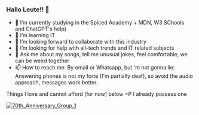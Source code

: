 ### Hallo Leute!! 👋

- 🔭 I’m currently studying in the Spiced Academy + MDN, W3 SChools and ChatGPT's help)
- 🌱 I’m learning IT
- 👯 I’m looking forward to collaborate with this industry
- 🤔 I’m looking for help with all-tech trends and IT related subjects
- 💬 Ask me about my songs, tell me unusual jokes, feel comfortable, we can be weird together
- 📫 How to reach me: By email or Whatsapp, but 'm not gonna lie: Answering phones is not my forte (I'm partially deaf), so avoid the audio approach, messages work better.

Things I love and cannot afford (for now) below =P I already possess one

[![70th_Anniversary_Group_1](https://github.com/NandoBaroni/NandoBaroni/assets/169039071/b163bdd4-b25d-411a-a711-06451cf27557)](https://blog.sweelee.com/uploads/2023/03/fender-guitar-guide-lineups-explained-2023-banner@1200x630.jpg)


<!--
**NandoBaroni/NandoBaroni** is a ✨ _special_ ✨ repository because its `README.md` (this file) appears on your GitHub profile.
